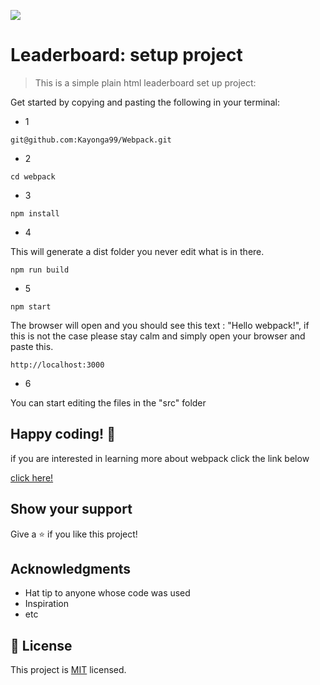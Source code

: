 ![](https://img.shields.io/badge/Microverse-blueviolet)

# Leaderboard: setup project

> This is a simple plain html leaderboard set up project:

Get started by copying and pasting the following in your terminal: 

- 1 
```
git@github.com:Kayonga99/Webpack.git
```
- 2

```
cd webpack
```

- 3
```
npm install
```

- 4

 This will generate a dist folder you never edit what is in there.
```
npm run build
```


- 5

```
npm start
```
The browser will open and you should see this text : "Hello webpack!", if this is not the case please stay calm and simply open your browser and paste this.
```
http://localhost:3000
```


- 6

 You can start editing the files in the "src" folder

## Happy coding! 🌈

if you are interested in learning more about webpack click the link below

[click here!](https://webpack.js.org/guides/getting-started/)

## Show your support

Give a ⭐️ if you like this project!

## Acknowledgments

- Hat tip to anyone whose code was used
- Inspiration
- etc

## 📝 License

This project is [MIT](./MIT.md) licensed.
